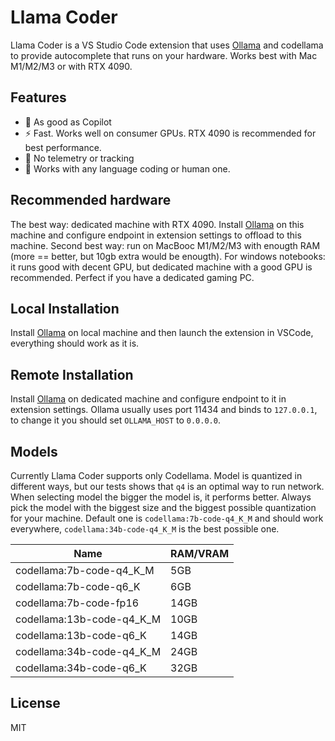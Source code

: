 # Llama Coder

Llama Coder is a VS Studio Code extension that uses [Ollama](ollama.ai) and codellama to provide autocomplete that runs on your hardware. Works best with Mac M1/M2/M3 or with RTX 4090.

## Features
* 🚀 As good as Copilot
* ⚡️ Fast. Works well on consumer GPUs. RTX 4090 is recommended for best performance.
* 🔐 No telemetry or tracking
* 🔬 Works with any language coding or human one.

## Recommended hardware

The best way: dedicated machine with RTX 4090. Install [Ollama](ollama.ai) on this machine and configure endpoint in extension settings to offload to this machine.
Second best way: run on MacBooc M1/M2/M3 with enougth RAM (more == better, but 10gb extra would be enougth).
For windows notebooks: it runs good with decent GPU, but dedicated machine with a good GPU is recommended. Perfect if you have a dedicated gaming PC.

## Local Installation

Install [Ollama](ollama.ai) on local machine and then launch the extension in VSCode, everything should work as it is.

## Remote Installation

Install [Ollama](ollama.ai) on dedicated machine and configure endpoint to it in extension settings. Ollama usually uses port 11434 and binds to `127.0.0.1`, to change it you should set `OLLAMA_HOST` to `0.0.0.0`.

## Models

Currently Llama Coder supports only Codellama. Model is quantized in different ways, but our tests shows that `q4` is an optimal way to run network. When selecting model the bigger the model is, it performs better. Always pick the model with the biggest size and the biggest possible quantization for your machine. Default one is `codellama:7b-code-q4_K_M` and should work everywhere, `codellama:34b-code-q4_K_M` is the best possible one.

| Name                      | RAM/VRAM |
|---------------------------|----------|
| codellama:7b-code-q4_K_M  | 5GB      |
| codellama:7b-code-q6_K    | 6GB      |
| codellama:7b-code-fp16    | 14GB     |
| codellama:13b-code-q4_K_M | 10GB     |
| codellama:13b-code-q6_K   | 14GB     |
| codellama:34b-code-q4_K_M | 24GB     |
| codellama:34b-code-q6_K   | 32GB     |

## License

MIT